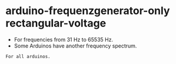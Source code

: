 # arduino-frequenzgenerator-only rectangular-voltage
* For frequencies from 31 Hz to 65535 Hz. 
* Some Arduinos have another frequency spectrum.
````
For all arduinos.
````
